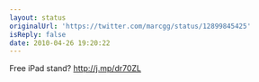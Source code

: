 ```yaml
---
layout: status
originalUrl: 'https://twitter.com/marcgg/status/12899845425'
isReply: false
date: 2010-04-26 19:20:22
---
```


Free iPad stand? http://j.mp/dr70ZL

